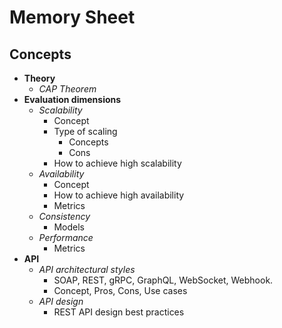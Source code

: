 # Memory Sheet

## Concepts
- **Theory**
   - *CAP Theorem*
- **Evaluation dimensions**
   - *Scalability*
      - Concept
      - Type of scaling
         - Concepts
         - Cons
      - How to achieve high scalability
   - *Availability*
      - Concept
      - How to achieve high availability
      - Metrics
   - *Consistency*
      - Models
   - *Performance*
      - Metrics
- **API**
   - *API architectural styles*
      - SOAP, REST, gRPC, GraphQL, WebSocket, Webhook.
      - Concept, Pros, Cons, Use cases
   - *API design*
      - REST API design best practices

